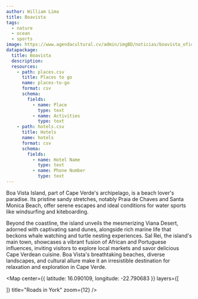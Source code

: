 ```yaml
---
author: William Lima
title: Boavista
tags:
  - nature
  - ocean
  - sports
image: https://www.agendacultural.cv/admin/imgBD/noticias/boavista_oficial02122020.jpg
datapackage:
  title: Boavista
  description:
  resources:
    - path: places.csv
      title: Places to go
      name: places-to-go
      format: csv
      schema:
        fields:
          - name: Place
            type: text
          - name: Activities
            type: text
    - path: hotels.csv
      title: Hotels
      name: hotels
      format: csv
      schema:
        fields:
          - name: Hotel Name
            type: text
          - name: Phone Number
            type: text
---
```


Boa Vista Island, part of Cape Verde's archipelago, is a beach lover's paradise. Its pristine sandy stretches, notably Praia de Chaves and Santa Monica Beach, offer serene escapes and ideal conditions for water sports like windsurfing and kiteboarding.

Beyond the coastline, the island unveils the mesmerizing Viana Desert, adorned with captivating sand dunes, alongside rich marine life that beckons whale watching and turtle nesting experiences. Sal Rei, the island's main town, showcases a vibrant fusion of African and Portuguese influences, inviting visitors to explore local markets and savor delicious Cape Verdean cuisine. Boa Vista's breathtaking beaches, diverse landscapes, and cultural allure make it an irresistible destination for relaxation and exploration in Cape Verde.

<Map
center={{
    latitude: 16.090109,
    longitude: -22.790683
  }}
layers={[

]}
title="Roads in York"
zoom={12}
/>
